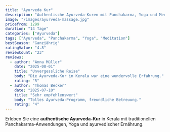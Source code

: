 ```yaml
---
title: "Ayurveda Kur"
description: "Authentische Ayurveda-Kuren mit Panchakarma, Yoga und Meditation."
image: "/images/ayurveda-massage.jpg"
pricefrom: 1299
duration: "14 Tage"
categories: ["Ayurveda"]
tags: ["Ayurveda", "Panchakarma", "Yoga", "Meditation"]
bestSeason: "Ganzjährig"
ratingValue: "4.8"
reviewCount: "23"
reviews:
  - author: "Anna Müller"
    date: "2025-08-01"
    title: "Unvergessliche Reise"
    body: "Die Ayurveda-Kur in Kerala war eine wundervolle Erfahrung."
    rating: "5"
  - author: "Thomas Becker"
    date: "2025-07-10"
    title: "Sehr empfehlenswert"
    body: "Tolles Ayurveda-Programm, freundliche Betreuung."
    rating: "4"
---
```


Erleben Sie eine **authentische Ayurveda-Kur** in Kerala mit traditionellen Panchakarma-Anwendungen, Yoga und ayurvedischer Ernährung.
